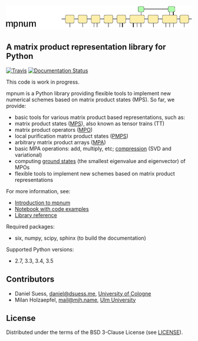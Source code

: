 ![mpnum](docs/tensors_logo.png)
=====


## A matrix product representation library for Python

[![Travis](http://img.shields.io/travis/dseuss/mpnum.svg?label=tests)](https://travis-ci.org/dseuss/mpnum)
[![Documentation Status](https://readthedocs.org/projects/mpnum/badge/?version=latest)](http://mpnum.readthedocs.org/en/latest/?badge=latest)

This code is work in progress.

mpnum is a Python library providing flexible tools to implement new numerical schemes based on matrix product states (MPS). So far, we provide:

* basic tools for various matrix product based representations, such as:
 * matrix product states ([MPS](http://mpnum.readthedocs.org/en/latest/intro.html#matrix-product-states-mps)), also known as tensor trains (TT)
 * matrix product operators ([MPO](http://mpnum.readthedocs.org/en/latest/intro.html#matrix-product-operators-mpo))
 * local purification matrix product states ([PMPS](http://mpnum.readthedocs.org/en/latest/intro.html#local-purification-form-mps-pmps))
 * arbitrary matrix product arrays ([MPA](http://mpnum.readthedocs.org/en/latest/intro.html#matrix-product-arrays))
* basic MPA operations: add, multiply, etc; [compression](http://mpnum.readthedocs.org/en/latest/mpnum.html#mpnum.mparray.MPArray.compress) (SVD and variational)
* computing [ground states](http://mpnum.readthedocs.org/en/latest/mpnum.html#mpnum.linalg.mineig) (the smallest eigenvalue and eigenvector) of MPOs
* flexible tools to implement new schemes based on matrix product representations

For more information, see:

* [Introduction to mpnum](http://mpnum.readthedocs.org/en/latest/intro.html)
* [Notebook with code examples](examples/mpnum_intro.ipynb)
* [Library reference](http://mpnum.readthedocs.org/en/latest/)

Required packages:

* six, numpy, scipy, sphinx (to build the documentation)

Supported Python versions:

* 2.7, 3.3, 3.4, 3.5


## Contributors

* Daniel Suess, <daniel@dsuess.me>, [University of Cologne](http://www.thp.uni-koeln.de/gross/)
* Milan Holzaepfel, <mail@mjh.name>, [Ulm University](http://qubit-ulm.com/)


## License

Distributed under the terms of the BSD 3-Clause License (see [LICENSE](LICENSE)).
